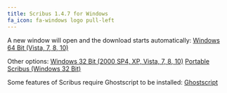 ```yaml
---
title: Scribus 1.4.7 for Windows
fa_icon: fa-windows logo pull-left
---
```


A new window will open and the download starts automatically:
<i class="fa fa-download" aria-hidden="true"></i> [Windows 64 Bit (Vista, 7, 8, 10)](https://sourceforge.net/projects/scribus/files/scribus/1.4.7/scribus-1.4.7-windows-x64.exe/download?target=_blank)

Other options:
<i class="fa fa-download" aria-hidden="true"></i> [Windows 32 Bit (2000 SP4, XP, Vista, 7, 8, 10)](https://sourceforge.net/projects/scribus/files/scribus/1.4.7/scribus-1.4.7-windows.exe/download?target=_blank)
<i class="fa fa-download" aria-hidden="true"></i> [Portable Scribus (Windows 32 Bit)](https://portableapps.com/apps/office/scribus_portable?target=_blank)

Some features of Scribus require Ghostscript to be installed:
<i class="fa fa-download" aria-hidden="true"></i> [Ghostscript](https://www.ghostscript.com/download/gsdnld.html?target=_blank)
